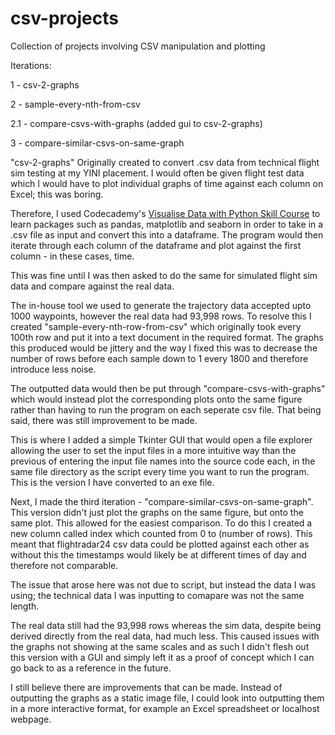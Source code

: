 # csv-projects
Collection of projects involving CSV manipulation and plotting

Iterations:

1 - csv-2-graphs

2 - sample-every-nth-from-csv

2.1 - compare-csvs-with-graphs (added gui to csv-2-graphs)
  
3 - compare-similar-csvs-on-same-graph

"csv-2-graphs"
Originally created to convert .csv data from technical flight sim testing at my YINI placement. I would often be given flight test data which I would have to plot individual graphs of time against each column on Excel; this was boring.

Therefore, I used Codecademy's [Visualise Data with Python Skill Course](https://www.codecademy.com/profiles/corey-richardson/certificates/5d24b4845808221825fadca1) to learn packages such as pandas, matplotlib and seaborn in order to take in a .csv file as input and convert this into a dataframe. The program would then iterate through each column of the dataframe and plot against the first column - in these cases, time.

This was fine until I was then asked to do the same for simulated flight sim data and compare against the real data.

The in-house tool we used to generate the trajectory data accepted upto 1000 waypoints, however the real data had 93,998 rows. To resolve this I created "sample-every-nth-row-from-csv" which originally took every 100th row and put it into a text document in the required format. The graphs this produced would be jittery and the way I fixed this was to decrease the number of rows before each sample down to 1 every 1800 and therefore introduce less noise.

The outputted data would then be put through "compare-csvs-with-graphs" which would instead plot the corresponding plots onto the same figure rather than having to run the program on each seperate csv file. That being said, there was still improvement to be made.

This is where I added a simple Tkinter GUI that would open a file explorer allowing the user to set the input files in a more intuitive way than the previous of entering the input file names into the source code each, in the same file directory as the script every time you want to run the program. This is the version I have converted to an exe file.

Next, I made the third iteration - "compare-similar-csvs-on-same-graph". This version didn't just plot the graphs on the same figure, but onto the same plot. This allowed for the easiest comparison. To do this I created a new column called index which counted from 0 to (number of rows). This meant that flightradar24 csv data could be plotted against each other as without this the timestamps would likely be at different times of day and therefore not comparable. 

The issue that arose here was not due to script, but instead the data I was using; the technical data I was inputting to comapare was not the same length. 

The real data still had the 93,998 rows whereas the sim data, despite being derived directly from the real data, had much less. This caused issues with the graphs not showing at the same scales and as such I didn't flesh out this version with a GUI and simply left it as a proof of concept which I can go back to as a reference in the future.

I still believe there are improvements that can be made. Instead of outputting the graphs as a static image file, I could look into outputting them in a more interactive format, for example an Excel spreadsheet or localhost webpage.
